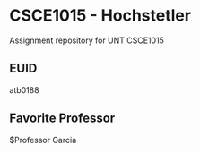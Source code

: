 # CSCE1015 - Hochstetler
Assignment repository for UNT CSCE1015
## EUID
atb0188

## Favorite Professor
$Professor Garcia
